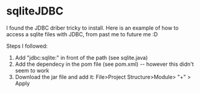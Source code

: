 # sqliteJDBC

I found the JDBC driber tricky to install. Here is an example of how to access a sqlite files with JDBC, from past me to future me :D

Steps I followed:
1. Add "jdbc:sqlite:" in front of the path (see sqlite.java)
2. Add the dependecy in the pom file (see pom.xml) -- however this didn't seem to work
3. Download the jar file and add it: File>Project Structure>Module> "+" > Apply
